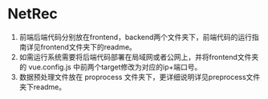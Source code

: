 # NetRec

1. 前端后端代码分别放在frontend，backend两个文件夹下，前端代码的运行指南详见frontend文件夹下的readme。
2. 如需运行系统需要将后端代码部署在局域网或者公网上，并将frontend文件夹的 vue.config.js 中前两个target修改为对应的ip+端口号。
3. 数据预处理文件放在 proprocess 文件夹下，更详细说明详见preprocess文件夹下readme。

